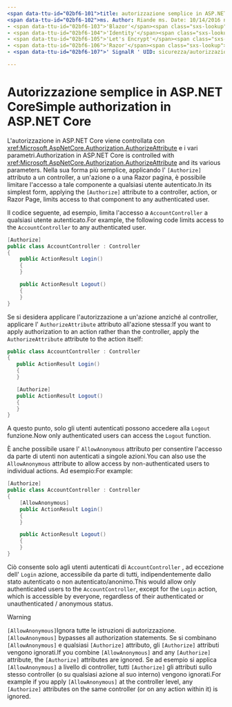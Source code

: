 ```yaml
---
<span data-ttu-id="02bf6-101">title: autorizzazione semplice in ASP.NET Core autore: Rick-Anderson Description: informazioni su come usare l'attributo di autorizzazione per limitare l'accesso alle azioni e ai controller ASP.NET Core.</span><span class="sxs-lookup"><span data-stu-id="02bf6-101">title: Simple authorization in ASP.NET Core author: rick-anderson description: Learn how to use the Authorize attribute to restrict access to ASP.NET Core controllers and actions.</span></span>
<span data-ttu-id="02bf6-102">ms. Author: Riande ms. Date: 10/14/2016 no-loc:</span><span class="sxs-lookup"><span data-stu-id="02bf6-102">ms.author: riande ms.date: 10/14/2016 no-loc:</span></span>
- <span data-ttu-id="02bf6-103">'Blazor'</span><span class="sxs-lookup"><span data-stu-id="02bf6-103">'Blazor'</span></span>
- <span data-ttu-id="02bf6-104">'Identity'</span><span class="sxs-lookup"><span data-stu-id="02bf6-104">'Identity'</span></span>
- <span data-ttu-id="02bf6-105">'Let's Encrypt'</span><span class="sxs-lookup"><span data-stu-id="02bf6-105">'Let's Encrypt'</span></span>
- <span data-ttu-id="02bf6-106">'Razor'</span><span class="sxs-lookup"><span data-stu-id="02bf6-106">'Razor'</span></span>
- <span data-ttu-id="02bf6-107">' SignalR ' UID: sicurezza/autorizzazione/semplice</span><span class="sxs-lookup"><span data-stu-id="02bf6-107">'SignalR' uid: security/authorization/simple</span></span>

---
```

# <a name="simple-authorization-in-aspnet-core"></a><span data-ttu-id="02bf6-108">Autorizzazione semplice in ASP.NET Core</span><span class="sxs-lookup"><span data-stu-id="02bf6-108">Simple authorization in ASP.NET Core</span></span>

<a name="security-authorization-simple"></a>

<span data-ttu-id="02bf6-109">L'autorizzazione in ASP.NET Core viene controllata con <xref:Microsoft.AspNetCore.Authorization.AuthorizeAttribute> e i vari parametri.</span><span class="sxs-lookup"><span data-stu-id="02bf6-109">Authorization in ASP.NET Core is controlled with <xref:Microsoft.AspNetCore.Authorization.AuthorizeAttribute> and its various parameters.</span></span> <span data-ttu-id="02bf6-110">Nella sua forma più semplice, applicando l' `[Authorize]` attributo a un controller, a un'azione o a una Razor pagina, è possibile limitare l'accesso a tale componente a qualsiasi utente autenticato.</span><span class="sxs-lookup"><span data-stu-id="02bf6-110">In its simplest form, applying the `[Authorize]` attribute to a controller, action, or Razor Page, limits access to that component to any authenticated user.</span></span>

<span data-ttu-id="02bf6-111">Il codice seguente, ad esempio, limita l'accesso a `AccountController` a qualsiasi utente autenticato.</span><span class="sxs-lookup"><span data-stu-id="02bf6-111">For example, the following code limits access to the `AccountController` to any authenticated user.</span></span>

```csharp
[Authorize]
public class AccountController : Controller
{
    public ActionResult Login()
    {
    }

    public ActionResult Logout()
    {
    }
}
```

<span data-ttu-id="02bf6-112">Se si desidera applicare l'autorizzazione a un'azione anziché al controller, applicare l' `AuthorizeAttribute` attributo all'azione stessa:</span><span class="sxs-lookup"><span data-stu-id="02bf6-112">If you want to apply authorization to an action rather than the controller, apply the `AuthorizeAttribute` attribute to the action itself:</span></span>

```csharp
public class AccountController : Controller
{
   public ActionResult Login()
   {
   }

   [Authorize]
   public ActionResult Logout()
   {
   }
}
```

<span data-ttu-id="02bf6-113">A questo punto, solo gli utenti autenticati possono accedere alla `Logout` funzione.</span><span class="sxs-lookup"><span data-stu-id="02bf6-113">Now only authenticated users can access the `Logout` function.</span></span>

<span data-ttu-id="02bf6-114">È anche possibile usare l' `AllowAnonymous` attributo per consentire l'accesso da parte di utenti non autenticati a singole azioni.</span><span class="sxs-lookup"><span data-stu-id="02bf6-114">You can also use the `AllowAnonymous` attribute to allow access by non-authenticated users to individual actions.</span></span> <span data-ttu-id="02bf6-115">Ad esempio:</span><span class="sxs-lookup"><span data-stu-id="02bf6-115">For example:</span></span>

```csharp
[Authorize]
public class AccountController : Controller
{
    [AllowAnonymous]
    public ActionResult Login()
    {
    }

    public ActionResult Logout()
    {
    }
}
```

<span data-ttu-id="02bf6-116">Ciò consente solo agli utenti autenticati di `AccountController` , ad eccezione dell' `Login` azione, accessibile da parte di tutti, indipendentemente dallo stato autenticato o non autenticato/anonimo.</span><span class="sxs-lookup"><span data-stu-id="02bf6-116">This would allow only authenticated users to the `AccountController`, except for the `Login` action, which is accessible by everyone, regardless of their authenticated or unauthenticated / anonymous status.</span></span>

> [!WARNING]
> <span data-ttu-id="02bf6-117">`[AllowAnonymous]`Ignora tutte le istruzioni di autorizzazione.</span><span class="sxs-lookup"><span data-stu-id="02bf6-117">`[AllowAnonymous]` bypasses all authorization statements.</span></span> <span data-ttu-id="02bf6-118">Se si combinano `[AllowAnonymous]` e qualsiasi `[Authorize]` attributo, gli `[Authorize]` attributi vengono ignorati.</span><span class="sxs-lookup"><span data-stu-id="02bf6-118">If you combine `[AllowAnonymous]` and any `[Authorize]` attribute, the `[Authorize]` attributes are ignored.</span></span> <span data-ttu-id="02bf6-119">Se ad esempio si applica `[AllowAnonymous]` a livello di controller, tutti `[Authorize]` gli attributi sullo stesso controller (o su qualsiasi azione al suo interno) vengono ignorati.</span><span class="sxs-lookup"><span data-stu-id="02bf6-119">For example if you apply `[AllowAnonymous]` at the controller level, any `[Authorize]` attributes on the same controller (or on any action within it) is ignored.</span></span>

